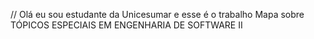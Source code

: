 // Olá eu sou estudante da Unicesumar e esse é o trabalho Mapa sobre TÓPICOS ESPECIAIS EM ENGENHARIA DE SOFTWARE II
